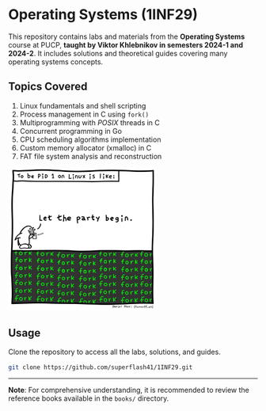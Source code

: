 # Operating Systems (1INF29)

This repository contains labs and materials from the **Operating Systems** course at PUCP, **taught by Viktor Khlebnikov in semesters 2024-1 and 2024-2**. It includes solutions and theoretical guides covering many operating systems concepts.

## Topics Covered

1. Linux fundamentals and shell scripting
2. Process management in C using `fork()`
3. Multiprogramming with _POSIX_ threads in C
4. Concurrent programming in Go
5. CPU scheduling algorithms implementation
6. Custom memory allocator (xmalloc) in C
7. FAT file system analysis and reconstruction

<img src="labs/lab1/242/assets/pid-1.jpeg" width="300"/>

## Usage

Clone the repository to access all the labs, solutions, and guides.

```bash
git clone https://github.com/superflash41/1INF29.git
```

---

**Note**: For comprehensive understanding, it is recommended to review the reference books available in the `books/` directory.
